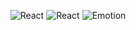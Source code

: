 <div align="center">

![React](https://img.shields.io/github/package-json/dependency-version/NunoCPNP/pfnext/react?filename=package.json?style=flat-square&logo=appveyor&color=red)
![React](https://img.shields.io/github/package-json/dependency-version/NunoCPNP/pfnext/react-dom?filename=package.json?style=flat-square&logo=appveyor&color=red)
![Emotion](https://img.shields.io/github/package-json/dependency-version/NunoCPNP/Portfolio-2020-WiP/@emotion/styled?filename=package.json&label=emotion&style=flat-square&logo=appveyor&color=yellow)

</div>
